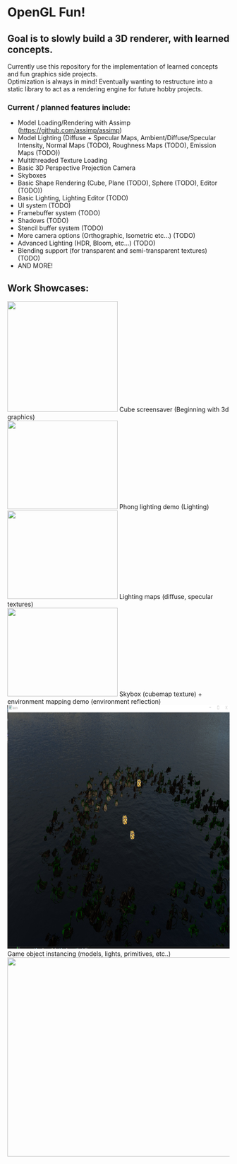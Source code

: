 # OpenGL Fun!
## Goal is to slowly build a 3D renderer, with learned concepts. 
Currently use this repository for the implementation of learned concepts and fun graphics side projects.<br />
Optimization is always in mind! Eventually wanting to restructure into a static library to act as a rendering engine for future hobby projects.<br />
### Current / planned features include:
- Model Loading/Rendering with Assimp (https://github.com/assimp/assimp)
- Model Lighting (Diffuse + Specular Maps, Ambient/Diffuse/Specular Intensity, Normal Maps (TODO), Roughness Maps (TODO), Emission Maps (TODO))
- Multithreaded Texture Loading
- Basic 3D Perspective Projection Camera
- Skyboxes
- Basic Shape Rendering (Cube, Plane (TODO), Sphere (TODO), Editor (TODO))
- Basic Lighting, Lighting Editor (TODO)
- UI system (TODO)
- Framebuffer system (TODO)
- Shadows (TODO)
- Stencil buffer system (TODO)
- More camera options (Orthographic, Isometric etc...) (TODO)
- Advanced Lighting (HDR, Bloom, etc...) (TODO)
- Blending support (for transparent and semi-transparent textures) (TODO)
- AND MORE!

## Work Showcases:
<div>
<img src="Animation6.gif" width="250" height="250"/>
Cube screensaver (Beginning with 3d graphics)
</div>

<div>
<img src="spec_light_demo.gif" width="250" height="200"/>
Phong lighting demo (Lighting)
</div>

<div>
<img src="lighting_maps.gif" width="250" height="200"/>
Lighting maps (diffuse, specular textures)
</div>
<div>
<img src="reflect_skybox.gif" width="250" height="200"/>
Skybox (cubemap texture) + environment mapping demo (environment reflection)
</div>
<div>
<img src="demo1.png" width="800" height="550"/>
Game object instancing (models, lights, primitives, etc..)
</div>
<div>
<img src="demo3.gif" width="800" height="450"/>
</div>
